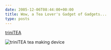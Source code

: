 ```yaml
---
date: 2005-12-06T08:44:00+00:00
title: Wow, a Tea Lover's Gadget of Gadgets...
type: posts
---
```

[triniTEA](https://www.adagio.com/teaware/triniTEA.html)

<img src="http://www.adagio.com/images2/products/triniTEA.jpg" alt="triniTEA tea making device" border="0" />
